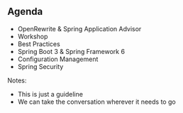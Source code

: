 ## Agenda

- OpenRewrite & Spring Application Advisor
- Workshop
- Best Practices
- Spring Boot 3 & Spring Framework 6
- Configuration Management
- Spring Security

Notes:
- This is just a guideline
- We can take the conversation wherever it needs to go